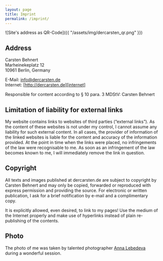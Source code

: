 ```yaml
---
layout: page
title: Imprint
permalink: /imprint/
---
```


![Site's address as QR-Code]({{ "/assets/img/dercarsten_qr.png" }})

## Address

Carsten Behnert  
Marheinekeplatz 12  
10961 Berlin, Germany

E-Mail: [info@dercarsten.de][email]  
Internet: [http://dercarsten.de][internet]

Responsible for content according to § 10 para. 3 MDStV: Carsten Behnert

## Limitation of liability for external links

My website contains links to websites of third parties (“external links”). As the content of these websites is not under my control, I cannot assume any liability for such external content. In all cases, the provider of information of the linked websites is liable for the content and accuracy of the information provided. At the point in time when the links were placed, no infringements of the law were recognisable to me. As soon as an infringement of the law becomes known to me, I will immediately remove the link in question.

## Copyright

All texts and images published at dercarsten.de are subject to copyright by Carsten Behnert and may only be copied, forwarded or reproduced with express permission and providing the source. For electronic or written publication, I ask for a brief notification by e-mail and a complimentary copy.

It is explicitly allowed, even desired, to link to my pages! Use the medium of the Internet properly and make use of hyperlinks instead of plain re-publishing of the contents.

## Photo

The photo of me was taken by talented photographer [Anna Lebedeva][anna_insta] during a wonderful session.

[email]: mailto:info@dercarsten.de
[internet]: http://dercarsten.de
[anna_insta]: https://www.instagram.com/anita.berlin
